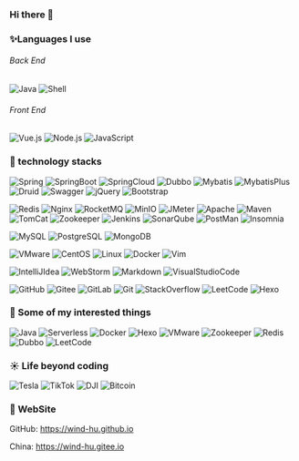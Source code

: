 <!-- 
    标签
    url：https://shields.io/
    格式1：https://img.shields.io/badge/<LABEL>-<MESSAGE>-<COLOR> 
    格式2：https://img.shields.io/static/v1
-->
<!-- 标签logo：https://simpleicons.org/  可从标签url中进入 -->

### Hi there 👋
### ✨Languages I use 


###### Back End 
![Java](https://img.shields.io/badge/-Java-blue?labelColor=515151&logo=java&logoColor=red)
![Shell](https://img.shields.io/badge/-Shell-important?labelColor=515151&logo=Shell)

###### Front End
![Vue.js](https://img.shields.io/badge/-Vue.js-green?labelColor=515151&logo=vue.js)
![Node.js](https://img.shields.io/badge/-Node.js-green?labelColor=515151&logo=Node.js)
![JavaScript](https://img.shields.io/badge/-JavaScript-yellow?labelColor=515151&logo=JavaScript)


### :telescope: technology stacks
<!-- 框架 -->
![Spring](https://img.shields.io/badge/-Spring-green?labelColor=515151&logo=Spring)
![SpringBoot](https://img.shields.io/badge/-SpringBoot-green?labelColor=515151&logo=Spring)
![SpringCloud](https://img.shields.io/badge/-SpringCloud-green?labelColor=515151&logo=iCloud&logoColor=green)
![Dubbo](https://img.shields.io/badge/-Dubbo-D22128?labelColor=515151&logo=Apache&logoColor=D22128)
![Mybatis](https://img.shields.io/badge/-Mybatis-D22128?labelColor=515151&logo=Apache&logoColor=D22128)
![MybatisPlus](https://img.shields.io/badge/-MybatisPlus-D22128?labelColor=515151&logo=Apache&logoColor=D22128)
![Druid](https://img.shields.io/badge/-Druid-29F1FB?labelColor=515151&logo=apache-druid&logoColor=29F1FB)
![Swagger](https://img.shields.io/badge/-Swagger-85EA2D?labelColor=515151&logo=Swagger&logoColor=85EA2D)
![jQuery](https://img.shields.io/badge/-jQuery-0769AD?labelColor=515151&logo=jQuery&logoColor=0769AD)
![Bootstrap](https://img.shields.io/badge/-Bootstrap-7952B3?labelColor=515151&logo=Bootstrap&logoColor=7952B3)

<!-- 中间件 -->
![Redis](https://img.shields.io/badge/-Redis-DC382D?labelColor=515151&logo=Redis&logoColor=DC382D)
![Nginx](https://img.shields.io/badge/-Nginx-009639?labelColor=515151&logo=NGINX&logoColor=009639)
![RocketMQ](https://img.shields.io/badge/-RocketMQ-D77310?labelColor=515151&logo=apache-rocketMQ&logoColor=D77310)
![MinIO](https://img.shields.io/badge/-MinIO-c72c48?labelColor=515151&logo=Files)
![JMeter](https://img.shields.io/badge/-JMeter-D22128?labelColor=515151&logo=apache-jMeter&logoColor=D22128)
![Apache](https://img.shields.io/badge/-Apache-D22128?logo=Apache&labelColor=515151&logoColor=D22128)
![Maven](https://img.shields.io/badge/-Maven-C71A36?labelColor=515151&logo=apache-maven&logoColor=C71A36)
![TomCat](https://img.shields.io/badge/-TomCat-F8DC75?labelColor=515151&logo=apache-tomCat)
![Zookeeper](https://img.shields.io/badge/-Zookeeper-D22128?labelColor=515151&logo=Apache&logoColor=D22128)
![Jenkins](https://img.shields.io/badge/-Jenkins-D24939?labelColor=515151&logo=Jenkins)
![SonarQube](https://img.shields.io/badge/-SonarQube-4E9BCD?labelColor=515151&logo=SonarQube)
![PostMan](https://img.shields.io/badge/-PostMan-FF6C37?labelColor=515151&logo=Postman&logoColor=FF6C37)
![Insomnia](https://img.shields.io/badge/-Insomnia-5849BE?labelColor=515151&logo=Insomnia)


<!-- DB -->
![MySQL](https://img.shields.io/badge/-MySQL-4479A1?labelColor=515151&logo=MySQL)
![PostgreSQL](https://img.shields.io/badge/-PostgreSQL-336791?labelColor=515151&logo=PostgreSQL&logoColor=336791)
![MongoDB](https://img.shields.io/badge/-MongoDB-47A248?labelColor=515151&logo=MongoDB)

<!-- 操作系统 -->
![VMware](https://img.shields.io/badge/-VMware-607078?labelColor=515151&logo=VMware&logoColor=607078)
![CentOS](https://img.shields.io/badge/-CentOS-262577?labelColor=515151&logo=CentOS&logoColor=262577)
![Linux](https://img.shields.io/badge/-Linux-FCC624?labelColor=515151&logo=Linux)
![Docker](https://img.shields.io/badge/-Docker-2496ED?labelColor=515151&logo=Docker)
![Vim](https://img.shields.io/badge/-Vim-019733?labelColor=515151&logo=Vim&logoColor=019733)

<!--  -->
![IntelliJIdea](https://img.shields.io/badge/-IntellijIdea-000000?labelColor=515151&logo=intelliJ-iDEA)
![WebStorm](https://img.shields.io/badge/-WebStorm-000000?labelColor=515151&logo=WebStorm)
![Markdown](https://img.shields.io/badge/-Markdown-000000?labelColor=515151&logo=Markdown)
![VisualStudioCode](https://img.shields.io/badge/-VisualStudioCode-007ACC?labelColor=515151&logo=visual-studio-code&logoColor=007ACC)

<!-- -->
![GitHub](https://img.shields.io/badge/-GitHub-181717?labelColor=515151&logo=GitHub)
![Gitee](https://img.shields.io/badge/-Gitee-C71D23?labelColor=515151&logo=Gitee)
![GitLab](https://img.shields.io/badge/-GitLab-FCA121?labelColor=515151&logo=GitLab)
![Git](https://img.shields.io/badge/-Git-F05032?labelColor=515151&logo=Git)
![StackOverflow](https://img.shields.io/badge/-StackOverflow-F58025?labelColor=515151&logo=stack-overflow)
![LeetCode](https://img.shields.io/badge/-LeetCode-FFA116?labelColor=515151&logo=LeetCode)
![Hexo](https://img.shields.io/badge/-Hexo-0E83CD?labelColor=515151&logo=Hexo)

### :ocean: Some of my interested  things
![Java](https://img.shields.io/badge/-Java-blue?labelColor=515151&logo=java&logoColor=red)
![Serverless](https://img.shields.io/badge/-Serverless-FD5750?labelColor=515151&logo=Serverless)
![Docker](https://img.shields.io/badge/-Docker-2496ED?labelColor=515151&logo=Docker)
![Hexo](https://img.shields.io/badge/-Hexo-0E83CD?labelColor=515151&logo=Hexo)
![VMware](https://img.shields.io/badge/-VMware-607078?labelColor=515151&logo=VMware&logoColor=607078)
![Zookeeper](https://img.shields.io/badge/-Zookeeper-D22128?labelColor=515151&logo=Apache&logoColor=D22128)
![Redis](https://img.shields.io/badge/-Redis-DC382D?labelColor=515151&logo=Redis&logoColor=DC382D)
![Dubbo](https://img.shields.io/badge/-Dubbo-D22128?labelColor=515151&logo=Apache&logoColor=D22128)
![LeetCode](https://img.shields.io/badge/-LeetCode-FFA116?labelColor=515151&logo=LeetCode)

### :sunny: Life beyond coding
![Tesla](https://img.shields.io/badge/-Tesla-CC0000?labelColor=515151&logo=Tesla)
![TikTok](https://img.shields.io/badge/-TikTok-000000?labelColor=515151&logo=TikTok)
![DJI](https://img.shields.io/badge/i-DJI-F7931A?labelColor=515151&logo=Django)
![Bitcoin](https://img.shields.io/badge/-Bitcoin-F7931A?labelColor=515151&logo=Bitcoin)

### :link: WebSite
GitHub: https://wind-hu.github.io

China:  https://wind-hu.gitee.io





<!--
**wind-hu/wind-hu** is a ✨ _special_ ✨ repository because its `README.md` (this file) appears on your GitHub profile.

Here are some ideas to get you started:

- 🔭 I’m currently working on ...
- 🌱 I’m currently learning ...
- 👯 I’m looking to collaborate on ...
- 🤔 I’m looking for help with ...
- 💬 Ask me about ...
- 📫 How to reach me: ...
- 😄 Pronouns: ...
- ⚡ Fun fact: ...
-->
